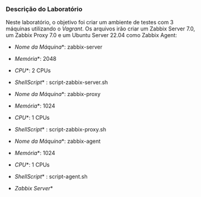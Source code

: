 
### Descrição do Laboratório

Neste laboratório, o objetivo foi criar um ambiente de testes com 3 máquinas utilizando o *Vagrant*.
Os arquivos irão criar um Zabbix Server 7.0, um Zabbix Proxy 7.0 e um Ubuntu Server 22.04 como Zabbix Agent:

- *Nome da Máquina**: zabbix-server
- *Memória**: 2048
- *CPU**: 2 CPUs
- *ShellScript** : script-zabbix-server.sh

- *Nome da Máquina**: zabbix-proxy
- *Memória**: 1024
- *CPU**: 1 CPUs
- *ShellScript** : script-zabbix-proxy.sh

- *Nome da Máquina**: zabbix-agent
- *Memória**: 1024
- *CPU**: 1 CPUs
- *ShellScript** : script-agent.sh
- *Zabbix Server**


